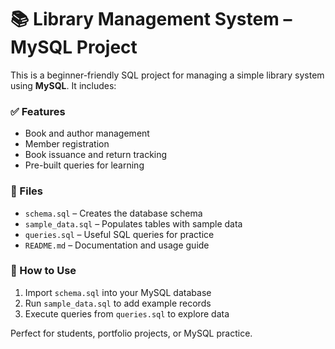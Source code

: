 
# 📚 Library Management System – MySQL Project

This is a beginner-friendly SQL project for managing a simple library system using **MySQL**. It includes:

### ✅ Features
- Book and author management
- Member registration
- Book issuance and return tracking
- Pre-built queries for learning

### 📂 Files
- `schema.sql` – Creates the database schema
- `sample_data.sql` – Populates tables with sample data
- `queries.sql` – Useful SQL queries for practice
- `README.md` – Documentation and usage guide

### 🚀 How to Use
1. Import `schema.sql` into your MySQL database
2. Run `sample_data.sql` to add example records
3. Execute queries from `queries.sql` to explore data

Perfect for students, portfolio projects, or MySQL practice.


